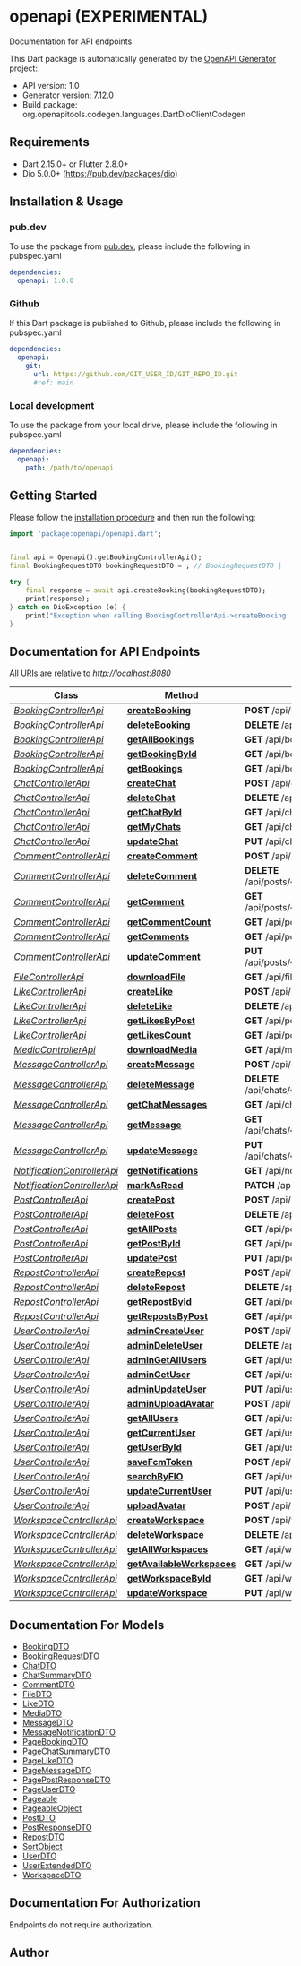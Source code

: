 # openapi (EXPERIMENTAL)
Documentation for API endpoints

This Dart package is automatically generated by the [OpenAPI Generator](https://openapi-generator.tech) project:

- API version: 1.0
- Generator version: 7.12.0
- Build package: org.openapitools.codegen.languages.DartDioClientCodegen

## Requirements

* Dart 2.15.0+ or Flutter 2.8.0+
* Dio 5.0.0+ (https://pub.dev/packages/dio)

## Installation & Usage

### pub.dev
To use the package from [pub.dev](https://pub.dev), please include the following in pubspec.yaml
```yaml
dependencies:
  openapi: 1.0.0
```

### Github
If this Dart package is published to Github, please include the following in pubspec.yaml
```yaml
dependencies:
  openapi:
    git:
      url: https://github.com/GIT_USER_ID/GIT_REPO_ID.git
      #ref: main
```

### Local development
To use the package from your local drive, please include the following in pubspec.yaml
```yaml
dependencies:
  openapi:
    path: /path/to/openapi
```

## Getting Started

Please follow the [installation procedure](#installation--usage) and then run the following:

```dart
import 'package:openapi/openapi.dart';


final api = Openapi().getBookingControllerApi();
final BookingRequestDTO bookingRequestDTO = ; // BookingRequestDTO | 

try {
    final response = await api.createBooking(bookingRequestDTO);
    print(response);
} catch on DioException (e) {
    print("Exception when calling BookingControllerApi->createBooking: $e\n");
}

```

## Documentation for API Endpoints

All URIs are relative to *http://localhost:8080*

Class | Method | HTTP request | Description
------------ | ------------- | ------------- | -------------
[*BookingControllerApi*](doc/BookingControllerApi.md) | [**createBooking**](doc/BookingControllerApi.md#createbooking) | **POST** /api/bookings | 
[*BookingControllerApi*](doc/BookingControllerApi.md) | [**deleteBooking**](doc/BookingControllerApi.md#deletebooking) | **DELETE** /api/bookings/{id} | 
[*BookingControllerApi*](doc/BookingControllerApi.md) | [**getAllBookings**](doc/BookingControllerApi.md#getallbookings) | **GET** /api/bookings | 
[*BookingControllerApi*](doc/BookingControllerApi.md) | [**getBookingById**](doc/BookingControllerApi.md#getbookingbyid) | **GET** /api/bookings/{id} | 
[*BookingControllerApi*](doc/BookingControllerApi.md) | [**getBookings**](doc/BookingControllerApi.md#getbookings) | **GET** /api/bookings/me | 
[*ChatControllerApi*](doc/ChatControllerApi.md) | [**createChat**](doc/ChatControllerApi.md#createchat) | **POST** /api/chats | 
[*ChatControllerApi*](doc/ChatControllerApi.md) | [**deleteChat**](doc/ChatControllerApi.md#deletechat) | **DELETE** /api/chats/{id} | 
[*ChatControllerApi*](doc/ChatControllerApi.md) | [**getChatById**](doc/ChatControllerApi.md#getchatbyid) | **GET** /api/chats/{id} | 
[*ChatControllerApi*](doc/ChatControllerApi.md) | [**getMyChats**](doc/ChatControllerApi.md#getmychats) | **GET** /api/chats/my | 
[*ChatControllerApi*](doc/ChatControllerApi.md) | [**updateChat**](doc/ChatControllerApi.md#updatechat) | **PUT** /api/chats/{id} | 
[*CommentControllerApi*](doc/CommentControllerApi.md) | [**createComment**](doc/CommentControllerApi.md#createcomment) | **POST** /api/posts/{postId}/comments | 
[*CommentControllerApi*](doc/CommentControllerApi.md) | [**deleteComment**](doc/CommentControllerApi.md#deletecomment) | **DELETE** /api/posts/{postId}/comments/{commentId} | 
[*CommentControllerApi*](doc/CommentControllerApi.md) | [**getComment**](doc/CommentControllerApi.md#getcomment) | **GET** /api/posts/{postId}/comments/{commentId} | 
[*CommentControllerApi*](doc/CommentControllerApi.md) | [**getCommentCount**](doc/CommentControllerApi.md#getcommentcount) | **GET** /api/posts/{postId}/comments/count | 
[*CommentControllerApi*](doc/CommentControllerApi.md) | [**getComments**](doc/CommentControllerApi.md#getcomments) | **GET** /api/posts/{postId}/comments | 
[*CommentControllerApi*](doc/CommentControllerApi.md) | [**updateComment**](doc/CommentControllerApi.md#updatecomment) | **PUT** /api/posts/{postId}/comments/{commentId} | 
[*FileControllerApi*](doc/FileControllerApi.md) | [**downloadFile**](doc/FileControllerApi.md#downloadfile) | **GET** /api/files/{filename} | 
[*LikeControllerApi*](doc/LikeControllerApi.md) | [**createLike**](doc/LikeControllerApi.md#createlike) | **POST** /api/posts/{postId}/likes | 
[*LikeControllerApi*](doc/LikeControllerApi.md) | [**deleteLike**](doc/LikeControllerApi.md#deletelike) | **DELETE** /api/posts/{postId}/likes/{userId} | 
[*LikeControllerApi*](doc/LikeControllerApi.md) | [**getLikesByPost**](doc/LikeControllerApi.md#getlikesbypost) | **GET** /api/posts/{postId}/likes | 
[*LikeControllerApi*](doc/LikeControllerApi.md) | [**getLikesCount**](doc/LikeControllerApi.md#getlikescount) | **GET** /api/posts/{postId}/likes/count | 
[*MediaControllerApi*](doc/MediaControllerApi.md) | [**downloadMedia**](doc/MediaControllerApi.md#downloadmedia) | **GET** /api/media/{filename} | 
[*MessageControllerApi*](doc/MessageControllerApi.md) | [**createMessage**](doc/MessageControllerApi.md#createmessage) | **POST** /api/chats/{chatId}/messages | 
[*MessageControllerApi*](doc/MessageControllerApi.md) | [**deleteMessage**](doc/MessageControllerApi.md#deletemessage) | **DELETE** /api/chats/{chatId}/messages/{messageId} | 
[*MessageControllerApi*](doc/MessageControllerApi.md) | [**getChatMessages**](doc/MessageControllerApi.md#getchatmessages) | **GET** /api/chats/{chatId}/messages | 
[*MessageControllerApi*](doc/MessageControllerApi.md) | [**getMessage**](doc/MessageControllerApi.md#getmessage) | **GET** /api/chats/{chatId}/messages/{messageId} | 
[*MessageControllerApi*](doc/MessageControllerApi.md) | [**updateMessage**](doc/MessageControllerApi.md#updatemessage) | **PUT** /api/chats/{chatId}/messages/{messageId} | 
[*NotificationControllerApi*](doc/NotificationControllerApi.md) | [**getNotifications**](doc/NotificationControllerApi.md#getnotifications) | **GET** /api/notifications | 
[*NotificationControllerApi*](doc/NotificationControllerApi.md) | [**markAsRead**](doc/NotificationControllerApi.md#markasread) | **PATCH** /api/notifications/{id}/read | 
[*PostControllerApi*](doc/PostControllerApi.md) | [**createPost**](doc/PostControllerApi.md#createpost) | **POST** /api/posts | 
[*PostControllerApi*](doc/PostControllerApi.md) | [**deletePost**](doc/PostControllerApi.md#deletepost) | **DELETE** /api/posts/{id} | 
[*PostControllerApi*](doc/PostControllerApi.md) | [**getAllPosts**](doc/PostControllerApi.md#getallposts) | **GET** /api/posts | 
[*PostControllerApi*](doc/PostControllerApi.md) | [**getPostById**](doc/PostControllerApi.md#getpostbyid) | **GET** /api/posts/{id} | 
[*PostControllerApi*](doc/PostControllerApi.md) | [**updatePost**](doc/PostControllerApi.md#updatepost) | **PUT** /api/posts/{id} | 
[*RepostControllerApi*](doc/RepostControllerApi.md) | [**createRepost**](doc/RepostControllerApi.md#createrepost) | **POST** /api/posts/{postId}/reposts | 
[*RepostControllerApi*](doc/RepostControllerApi.md) | [**deleteRepost**](doc/RepostControllerApi.md#deleterepost) | **DELETE** /api/posts/{postId}/reposts/{id} | 
[*RepostControllerApi*](doc/RepostControllerApi.md) | [**getRepostById**](doc/RepostControllerApi.md#getrepostbyid) | **GET** /api/posts/{postId}/reposts/{id} | 
[*RepostControllerApi*](doc/RepostControllerApi.md) | [**getRepostsByPost**](doc/RepostControllerApi.md#getrepostsbypost) | **GET** /api/posts/{postId}/reposts | 
[*UserControllerApi*](doc/UserControllerApi.md) | [**adminCreateUser**](doc/UserControllerApi.md#admincreateuser) | **POST** /api/users | 
[*UserControllerApi*](doc/UserControllerApi.md) | [**adminDeleteUser**](doc/UserControllerApi.md#admindeleteuser) | **DELETE** /api/users/{id} | 
[*UserControllerApi*](doc/UserControllerApi.md) | [**adminGetAllUsers**](doc/UserControllerApi.md#admingetallusers) | **GET** /api/users/full | 
[*UserControllerApi*](doc/UserControllerApi.md) | [**adminGetUser**](doc/UserControllerApi.md#admingetuser) | **GET** /api/users/{id}/full | 
[*UserControllerApi*](doc/UserControllerApi.md) | [**adminUpdateUser**](doc/UserControllerApi.md#adminupdateuser) | **PUT** /api/users/{id} | 
[*UserControllerApi*](doc/UserControllerApi.md) | [**adminUploadAvatar**](doc/UserControllerApi.md#adminuploadavatar) | **POST** /api/users/{id}/avatar | 
[*UserControllerApi*](doc/UserControllerApi.md) | [**getAllUsers**](doc/UserControllerApi.md#getallusers) | **GET** /api/users | 
[*UserControllerApi*](doc/UserControllerApi.md) | [**getCurrentUser**](doc/UserControllerApi.md#getcurrentuser) | **GET** /api/users/me | 
[*UserControllerApi*](doc/UserControllerApi.md) | [**getUserById**](doc/UserControllerApi.md#getuserbyid) | **GET** /api/users/{id} | 
[*UserControllerApi*](doc/UserControllerApi.md) | [**saveFcmToken**](doc/UserControllerApi.md#savefcmtoken) | **POST** /api/users/fcm-token | 
[*UserControllerApi*](doc/UserControllerApi.md) | [**searchByFIO**](doc/UserControllerApi.md#searchbyfio) | **GET** /api/users/search | 
[*UserControllerApi*](doc/UserControllerApi.md) | [**updateCurrentUser**](doc/UserControllerApi.md#updatecurrentuser) | **PUT** /api/users/me | 
[*UserControllerApi*](doc/UserControllerApi.md) | [**uploadAvatar**](doc/UserControllerApi.md#uploadavatar) | **POST** /api/users/me/avatar | 
[*WorkspaceControllerApi*](doc/WorkspaceControllerApi.md) | [**createWorkspace**](doc/WorkspaceControllerApi.md#createworkspace) | **POST** /api/workspaces | 
[*WorkspaceControllerApi*](doc/WorkspaceControllerApi.md) | [**deleteWorkspace**](doc/WorkspaceControllerApi.md#deleteworkspace) | **DELETE** /api/workspaces/{id} | 
[*WorkspaceControllerApi*](doc/WorkspaceControllerApi.md) | [**getAllWorkspaces**](doc/WorkspaceControllerApi.md#getallworkspaces) | **GET** /api/workspaces | 
[*WorkspaceControllerApi*](doc/WorkspaceControllerApi.md) | [**getAvailableWorkspaces**](doc/WorkspaceControllerApi.md#getavailableworkspaces) | **GET** /api/workspaces/available | 
[*WorkspaceControllerApi*](doc/WorkspaceControllerApi.md) | [**getWorkspaceById**](doc/WorkspaceControllerApi.md#getworkspacebyid) | **GET** /api/workspaces/{id} | 
[*WorkspaceControllerApi*](doc/WorkspaceControllerApi.md) | [**updateWorkspace**](doc/WorkspaceControllerApi.md#updateworkspace) | **PUT** /api/workspaces/{id} | 


## Documentation For Models

 - [BookingDTO](doc/BookingDTO.md)
 - [BookingRequestDTO](doc/BookingRequestDTO.md)
 - [ChatDTO](doc/ChatDTO.md)
 - [ChatSummaryDTO](doc/ChatSummaryDTO.md)
 - [CommentDTO](doc/CommentDTO.md)
 - [FileDTO](doc/FileDTO.md)
 - [LikeDTO](doc/LikeDTO.md)
 - [MediaDTO](doc/MediaDTO.md)
 - [MessageDTO](doc/MessageDTO.md)
 - [MessageNotificationDTO](doc/MessageNotificationDTO.md)
 - [PageBookingDTO](doc/PageBookingDTO.md)
 - [PageChatSummaryDTO](doc/PageChatSummaryDTO.md)
 - [PageLikeDTO](doc/PageLikeDTO.md)
 - [PageMessageDTO](doc/PageMessageDTO.md)
 - [PagePostResponseDTO](doc/PagePostResponseDTO.md)
 - [PageUserDTO](doc/PageUserDTO.md)
 - [Pageable](doc/Pageable.md)
 - [PageableObject](doc/PageableObject.md)
 - [PostDTO](doc/PostDTO.md)
 - [PostResponseDTO](doc/PostResponseDTO.md)
 - [RepostDTO](doc/RepostDTO.md)
 - [SortObject](doc/SortObject.md)
 - [UserDTO](doc/UserDTO.md)
 - [UserExtendedDTO](doc/UserExtendedDTO.md)
 - [WorkspaceDTO](doc/WorkspaceDTO.md)


## Documentation For Authorization

Endpoints do not require authorization.


## Author



